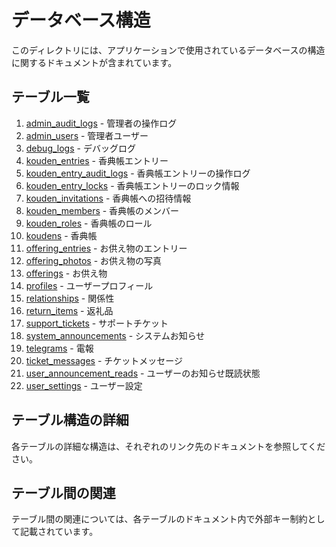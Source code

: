 # データベース構造

このディレクトリには、アプリケーションで使用されているデータベースの構造に関するドキュメントが含まれています。

## テーブル一覧

1. [admin_audit_logs](./admin_audit_logs.md) - 管理者の操作ログ
2. [admin_users](./admin_users.md) - 管理者ユーザー
3. [debug_logs](./debug_logs.md) - デバッグログ
4. [kouden_entries](./kouden_entries.md) - 香典帳エントリー
5. [kouden_entry_audit_logs](./kouden_entry_audit_logs.md) - 香典帳エントリーの操作ログ
6. [kouden_entry_locks](./kouden_entry_locks.md) - 香典帳エントリーのロック情報
7. [kouden_invitations](./kouden_invitations.md) - 香典帳への招待情報
8. [kouden_members](./kouden_members.md) - 香典帳のメンバー
9. [kouden_roles](./kouden_roles.md) - 香典帳のロール
10. [koudens](./koudens.md) - 香典帳
11. [offering_entries](./offering_entries.md) - お供え物のエントリー
12. [offering_photos](./offering_photos.md) - お供え物の写真
13. [offerings](./offerings.md) - お供え物
14. [profiles](./profiles.md) - ユーザープロフィール
15. [relationships](./relationships.md) - 関係性
16. [return_items](./return_items.md) - 返礼品
17. [support_tickets](./support_tickets.md) - サポートチケット
18. [system_announcements](./system_announcements.md) - システムお知らせ
19. [telegrams](./telegrams.md) - 電報
20. [ticket_messages](./ticket_messages.md) - チケットメッセージ
21. [user_announcement_reads](./user_announcement_reads.md) - ユーザーのお知らせ既読状態
22. [user_settings](./user_settings.md) - ユーザー設定

## テーブル構造の詳細

各テーブルの詳細な構造は、それぞれのリンク先のドキュメントを参照してください。

## テーブル間の関連

テーブル間の関連については、各テーブルのドキュメント内で外部キー制約として記載されています。 
